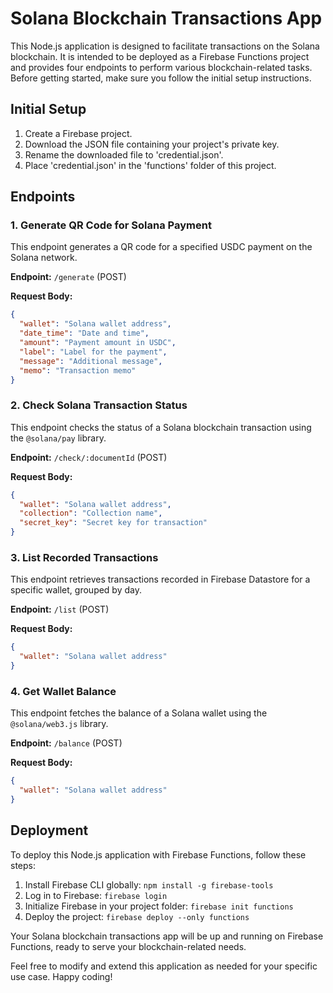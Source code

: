 # Solana Blockchain Transactions App

This Node.js application is designed to facilitate transactions on the Solana blockchain. It is intended to be deployed as a Firebase Functions project and provides four endpoints to perform various blockchain-related tasks. Before getting started, make sure you follow the initial setup instructions.

## Initial Setup

1. Create a Firebase project.
2. Download the JSON file containing your project's private key.
3. Rename the downloaded file to 'credential.json'.
4. Place 'credential.json' in the 'functions' folder of this project.

## Endpoints

### 1. Generate QR Code for Solana Payment

This endpoint generates a QR code for a specified USDC payment on the Solana network.

**Endpoint:** `/generate` (POST)

**Request Body:**
```json
{
  "wallet": "Solana wallet address",
  "date_time": "Date and time",
  "amount": "Payment amount in USDC",
  "label": "Label for the payment",
  "message": "Additional message",
  "memo": "Transaction memo"
}
```

### 2. Check Solana Transaction Status

This endpoint checks the status of a Solana blockchain transaction using the `@solana/pay` library.

**Endpoint:** `/check/:documentId` (POST)

**Request Body:**
```json
{
  "wallet": "Solana wallet address",
  "collection": "Collection name",
  "secret_key": "Secret key for transaction"
}
```

### 3. List Recorded Transactions

This endpoint retrieves transactions recorded in Firebase Datastore for a specific wallet, grouped by day.

**Endpoint:** `/list` (POST)

**Request Body:**
```json
{
  "wallet": "Solana wallet address"
}
```

### 4. Get Wallet Balance

This endpoint fetches the balance of a Solana wallet using the `@solana/web3.js` library.

**Endpoint:** `/balance` (POST)

**Request Body:**
```json
{
  "wallet": "Solana wallet address"
}
```

## Deployment

To deploy this Node.js application with Firebase Functions, follow these steps:

1. Install Firebase CLI globally: `npm install -g firebase-tools`
2. Log in to Firebase: `firebase login`
3. Initialize Firebase in your project folder: `firebase init functions`
4. Deploy the project: `firebase deploy --only functions`

Your Solana blockchain transactions app will be up and running on Firebase Functions, ready to serve your blockchain-related needs.

Feel free to modify and extend this application as needed for your specific use case. Happy coding!